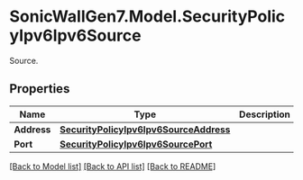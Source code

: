 # SonicWallGen7.Model.SecurityPolicyIpv6Ipv6Source
Source.

## Properties

Name | Type | Description | Notes
------------ | ------------- | ------------- | -------------
**Address** | [**SecurityPolicyIpv6Ipv6SourceAddress**](SecurityPolicyIpv6Ipv6SourceAddress.md) |  | [optional] 
**Port** | [**SecurityPolicyIpv6Ipv6SourcePort**](SecurityPolicyIpv6Ipv6SourcePort.md) |  | [optional] 

[[Back to Model list]](../README.md#documentation-for-models) [[Back to API list]](../README.md#documentation-for-api-endpoints) [[Back to README]](../README.md)


